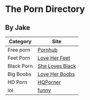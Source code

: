 # The Porn Directory
## By Jake

| Category  | Site |
| ------------- | ------------- |
| Free porn  | [Pornhub](https://www.pornhub.com)  |
| Feet Porn  | [Love Her Feet](https://www.loveherfeet.com)  |
| Black Porn | [She Loves Black](https://www.shelovesblack.com)  |
| Big Boobs | [Love Her Boobs](https://www.loveherboobs.com)  |
| HD Porn | [HQPorner](https://www.hqporner.com)  |
| lol | [funny](https://jake.github.io)
